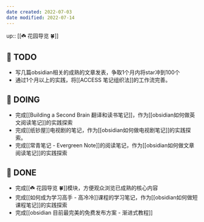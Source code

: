 ```yaml
---
date created: 2022-07-03
date modified: 2022-07-14
---
```


up:: [[☘️ 花园导览 🍀]]

## 🤔 TODO

- 写几篇obsidian相关的成熟的文章发表，争取1个月内将star冲到100个
- 通过1个月以上的实践，将[[ACCESS 笔记组织法]]的工作流完善。

## 🏹 DOING

- 完成[[Building a Second Brain 翻译和读书笔记]]，作为[[obsidian如何做英文阅读笔记]]的实践探索
- 完成[[纸钞屋]]电视剧的笔记，作为[[obsidian如何做电视剧笔记]]的实践探索。
- 完成[[常青笔记 - Evergreen Note]]的阅读笔记，作为[[obsidian如何做文章阅读笔记]]的实践探索

## 🎉 DONE

- 完成[[☘️ 花园导览 🍀]]模块，方便观众浏览已成熟的核心内容
- 完成[[如何成为学习高手 - 高冷冷]]课程的学习笔记，作为[[obsidian如何做短课程笔记]]的实践探索
- 完成[[obsidian 目前最完美的免费发布方案 - 渐进式教程]]

